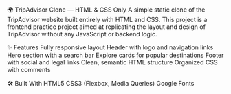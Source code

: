 🌍 TripAdvisor Clone — HTML & CSS Only
A simple static clone of the TripAdvisor website built entirely with HTML and CSS. This project is a frontend practice project aimed at replicating the layout and design of TripAdvisor without any JavaScript or backend logic.

✨ Features
Fully responsive layout
Header with logo and navigation links
Hero section with a search bar
Explore cards for popular destinations
Footer with social and legal links
Clean, semantic HTML structure
Organized CSS with comments

🛠️ Built With
HTML5
CSS3 (Flexbox, Media Queries)
Google Fonts
